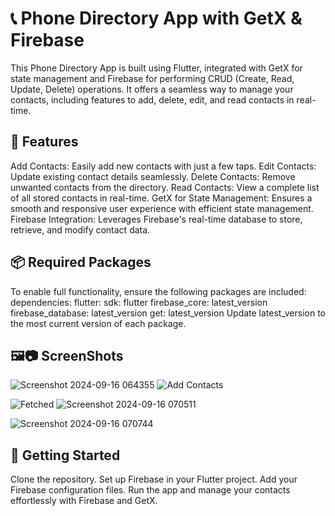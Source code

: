 # 📞 Phone Directory App with GetX & Firebase
This Phone Directory App is built using Flutter, integrated with GetX for state management and Firebase for performing CRUD (Create, Read, Update, Delete) operations. It offers a seamless way to manage your contacts, including features to add, delete, edit, and read contacts in real-time.

## 🌟 Features
Add Contacts: Easily add new contacts with just a few taps.
Edit Contacts: Update existing contact details seamlessly.
Delete Contacts: Remove unwanted contacts from the directory.
Read Contacts: View a complete list of all stored contacts in real-time.
GetX for State Management: Ensures a smooth and responsive user experience with efficient state management.
Firebase Integration: Leverages Firebase's real-time database to store, retrieve, and modify contact data.
## 📦 Required Packages
To enable full functionality, ensure the following packages are included:
dependencies:
  flutter:
    sdk: flutter
  firebase_core: latest_version
  firebase_database: latest_version
  get: latest_version
Update latest_version to the most current version of each package.
## 🖼️📷 ScreenShots
![Screenshot 2024-09-16 064355](https://github.com/user-attachments/assets/d6960ba6-7bea-4caf-85d5-273b15304f24)          ![Add Contacts](https://github.com/user-attachments/assets/4db308b3-4c5a-4099-a537-59a1606d8652)

![Fetched](https://github.com/user-attachments/assets/ef9a47b8-fdd9-4ce6-a8e8-31c0bdbd2f3e)                               ![Screenshot 2024-09-16 070511](https://github.com/user-attachments/assets/d92f8a61-0094-442a-836d-bc18b579ee29)

![Screenshot 2024-09-16 070744](https://github.com/user-attachments/assets/a8d5bda7-6b90-4797-80b9-ddf87bbd20b3)

## 🚀 Getting Started
Clone the repository.
Set up Firebase in your Flutter project.
Add your Firebase configuration files.
Run the app and manage your contacts effortlessly with Firebase and GetX.
